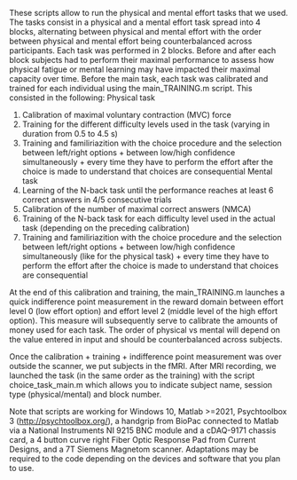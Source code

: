 These scripts allow to run the physical and mental effort tasks that we used. The tasks consist in a physical and a mental effort task spread into 4 blocks, alternating between physical and mental effort with the order between physical and mental effort being counterbalanced across participants. Each task was performed in 2 blocks. Before and after each block subjects had to perform their maximal performance to assess how physical fatigue or mental learning may have impacted their maximal capacity over time.
Before the main task, each task was calibrated and trained for each individual using the main_TRAINING.m script. This consisted in the following:
Physical task
1) Calibration of maximal voluntary contraction (MVC) force
2) Training for the different difficulty levels used in the task (varying in duration from 0.5 to 4.5 s)
3) Training and familiriazition with the choice procedure and the selection between left/right options + between low/high confidence simultaneously + every time they have to perform the effort after the choice is made to understand that choices are consequential
Mental task
1) Learning of the N-back task until the performance reaches at least 6 correct answers in 4/5 consecutive trials
2) Calibration of the number of maximal correct answers (NMCA)
3) Training of the N-back task for each difficulty level used in the actual task (depending on the preceding calibration)
4) Training and familiriazition with the choice procedure and the selection between left/right options + between low/high confidence simultaneously (like for the physical task) + every time they have to perform the effort after the choice is made to understand that choices are consequential

At the end of this calibration and training, the main_TRAINING.m launches a quick indifference point measurement in the reward domain between effort level 0 (low effort option) and effort level 2 (middle level of the high effort option). This measure will subsequently serve to calibrate the amounts of money used for each task.
The order of physical vs mental will depend on the value entered in input and should be counterbalanced across subjects.

Once the calibration + training + indifference point measurement was over outside the scanner, we put subjects in the fMRI. After MRI recording, we launched the task (in the same order as the training) with the script choice_task_main.m which allows you to indicate subject name, session type (physical/mental) and block number.

Note that scripts are working for Windows 10, Matlab >=2021, Psychtoolbox 3 (http://psychtoolbox.org/), a handgrip from BioPac connected to Matlab via a National Instruments NI 9215 BNC module and a cDAQ-9171 chassis card, a 4 button curve right Fiber Optic Response Pad from Current Designs, and a 7T Siemens Magnetom scanner. Adaptations may be required to the code depending on the devices and software that you plan to use.
